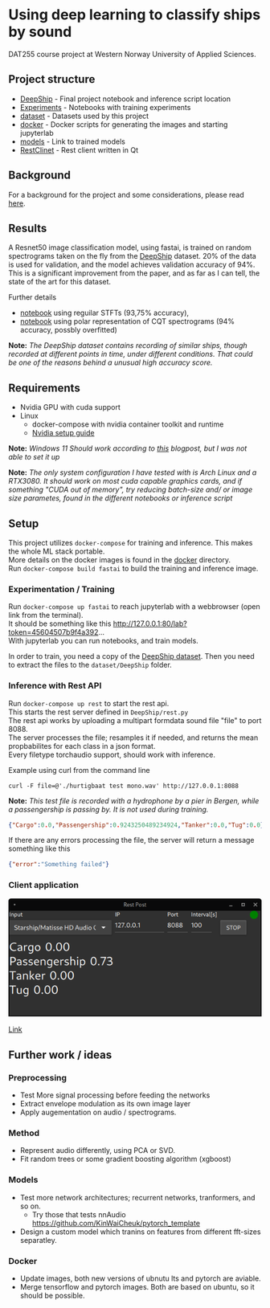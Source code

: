 # Using deep learning to classify ships by sound
DAT255 course project at Western Norway University of Applied Sciences.

## Project structure
 - [DeepShip](./DeepShip) - Final project notebook and inference script location
 - [Experiments](./Experiments) - Notebooks with training experiments  
 - [dataset](./dataset) - Datasets used by this project
 - [docker](./docker) - Docker scripts for generating the images and starting jupyterlab
 - [models](./models) - Link to trained models 
 - [RestClinet](./RestClient/) - Rest client written in Qt


## Background
For a background for the project and some considerations, please read [here](Background.md).

## Results
A Resnet50 image classification model, using fastai, is trained on random spectrograms taken on the fly from the [DeepShip](dataset/README.md#1) dataset. 20% of the data is used for validation, and the model achieves validation accuracy of 94%.  
This is a significant improvement from the paper, and as far as I can tell, the state of the art for this dataset. 
  
Further details
 - [notebook](./DeepShip/1.%20deepship_3ch.ipynb) using reguilar STFTs (93,75% accuracy),  
 - [notebook](./Experiments/8.%20deepship_3ch_qct_polar.ipynb) using polar representation of CQT spectrograms (94% accuracy, possbly overfitted)

**Note:** *The DeepShip dataset contains recording of similar ships, though recorded at different points in time, under different conditions. That could be one of the reasons behind a unusual high accuracy score.* 

## Requirements
 - Nvidia GPU with cuda support
 - Linux
    - docker-compose with nvidia container toolkit and runtime
    - [Nvidia setup guide](https://docs.nvidia.com/datacenter/cloud-native/container-toolkit/install-guide.html)

**Note:** *Windows 11 Should work according to [this](https://www.docker.com/blog/wsl-2-gpu-support-for-docker-desktop-on-nvidia-gpus/) blogpost, but I was not able to set it up*

**Note:** *The only system configuration I have tested with is Arch Linux and a RTX3080. It should work on most cuda capable graphics cards, and if something "CUDA out of memory", try reducing batch-size and/ or image size parametes, found in the different notebooks or inference script*

## Setup
This project utilizes `docker-compose` for training and inference.
This makes the whole ML stack portable.  
More details on the docker images is found in the [docker](./docker/) directory.  
Run `docker-compose build fastai` to build the training and inference image.

### Experimentation / Training
Run `docker-compose up fastai` to reach jupyterlab with a webbrowser (open link from the terminal).  
It should be something like this http://127.0.0.1:80/lab?token=45604507b9f4a392...  
With jupyterlab you can run notebooks, and train models.  
  
In order to train, you need a copy of the [DeepShip dataset](https://github.com/irfankamboh/DeepShip). 
Then you need to extract the files to the `dataset/DeepShip` folder.  

### Inference with Rest API
Run `docker-compose up rest` to start the rest api.  
This starts the rest server defined in `DeepShip/rest.py`  
The rest api works by uploading a multipart formdata sound file "file" to port 8088.  
The server processes the file; resamples it if needed, and returns the mean propbabilites for each class in a json format.  
Every filetype torchaudio support, should work with inference.   
  
Example using curl from the command line

```console
curl -F file=@'./hurtigbaat test mono.wav' http://127.0.0.1:8088
```
**Note:** *This test file is recorded with a hydrophone by a pier in Bergen, while a passengership is passing by. It is not used during training.*
```json
{"Cargo":0.0,"Passengership":0.9243250489234924,"Tanker":0.0,"Tug":0.0}
```

If there are any errors processing the file, the server will return a message something like this
```json
{"error":"Something failed"}
```
  
### Client application
![Clinet application](./RestClient/rest-client.png)
  
[Link](./RestClient/)

## Further work / ideas
### Preprocessing
 - Test More signal processing before feeding the networks
 - Extract envelope modulation as its own image layer
 - Apply augementation on audio / spectrograms. 

### Method
- Represent audio differently, using PCA or SVD. 
- Fit random trees or some gradient boosting algorithm (xgboost)
### Models
 - Test more network architectures; recurrent networks, tranformers, and so on.
    - Try those that tests nnAudio https://github.com/KinWaiCheuk/pytorch_template
 - Design a custom model which tranins on features from different fft-sizes separatley.

### Docker
 - Update images, both new versions of ubnutu lts and pytorch are aviable.
 - Merge tensorflow and pytorch images. Both are based on ubuntu, so it should be possible. 